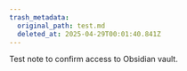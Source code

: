 ```yaml
---
trash_metadata:
  original_path: test.md
  deleted_at: 2025-04-29T00:01:40.841Z
---
```


Test note to confirm access to Obsidian vault.